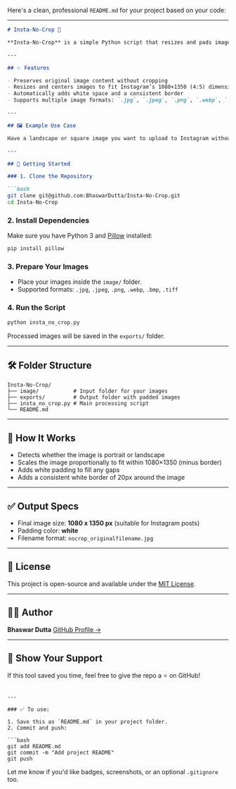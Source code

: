 Here's a clean, professional `README.md` for your project based on your code:

---

````markdown
# Insta-No-Crop 📸

**Insta-No-Crop** is a simple Python script that resizes and pads images to fit Instagram's 4:5 portrait aspect ratio without cropping. It adds white borders where necessary to maintain the original image content while making it upload-ready for Instagram.

---

## ✨ Features

- Preserves original image content without cropping
- Resizes and centers images to fit Instagram’s 1080×1350 (4:5) dimensions
- Automatically adds white space and a consistent border
- Supports multiple image formats: `.jpg`, `.jpeg`, `.png`, `.webp`, `.bmp`, `.tiff`

---

## 🖼 Example Use Case

Have a landscape or square image you want to upload to Instagram without losing any content? This tool resizes it and adds padding to make it fit the 4:5 frame perfectly — no cropping required.

---

## 🚀 Getting Started

### 1. Clone the Repository

```bash
git clone git@github.com:BhaswarDutta/Insta-No-Crop.git
cd Insta-No-Crop
````

### 2. Install Dependencies

Make sure you have Python 3 and [Pillow](https://python-pillow.org/) installed:

```bash
pip install pillow
```

### 3. Prepare Your Images

* Place your images inside the `image/` folder.
* Supported formats: `.jpg`, `.jpeg`, `.png`, `.webp`, `.bmp`, `.tiff`

### 4. Run the Script

```bash
python insta_no_crop.py
```

Processed images will be saved in the `exports/` folder.

---

## 🛠 Folder Structure

```
Insta-No-Crop/
├── image/           # Input folder for your images
├── exports/         # Output folder with padded images
├── insta_no_crop.py # Main processing script
└── README.md
```

---

## 🧠 How It Works

* Detects whether the image is portrait or landscape
* Scales the image proportionally to fit within 1080×1350 (minus border)
* Adds white padding to fill any gaps
* Adds a consistent white border of 20px around the image

---

## ✅ Output Specs

* Final image size: **1080 x 1350 px** (suitable for Instagram posts)
* Padding color: **white**
* Filename format: `nocrop_originalfilename.jpg`

---

## 📃 License

This project is open-source and available under the [MIT License](LICENSE).

---

## 🙋‍♂️ Author

**Bhaswar Dutta**
[GitHub Profile →](https://github.com/BhaswarDutta)

---

## 🌟 Show Your Support

If this tool saved you time, feel free to give the repo a ⭐ on GitHub!

````

---

### ✅ To use:

1. Save this as `README.md` in your project folder.
2. Commit and push:

```bash
git add README.md
git commit -m "Add project README"
git push
````

Let me know if you'd like badges, screenshots, or an optional `.gitignore` too.
